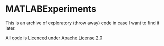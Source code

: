 MATLABExperiments
=================

This is an archive of exploratory (throw away) code in case I want to find it later.

All code is [Licenced under Apache License 2.0](http://www.apache.org/licenses/LICENSE-2.0)
